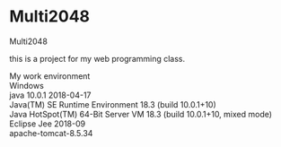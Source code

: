 # Multi2048
Multi2048

this is a project for my web programming class.  

My work environment  
Windows  
java 10.0.1 2018-04-17  
Java(TM) SE Runtime Environment 18.3 (build 10.0.1+10)  
Java HotSpot(TM) 64-Bit Server VM 18.3 (build 10.0.1+10, mixed mode)  
Eclipse Jee 2018-09  
apache-tomcat-8.5.34  